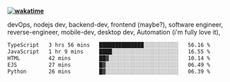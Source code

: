 **[![wakatime](https://wakatime.com/badge/user/87646243-158a-4241-a3cb-668e1fa2dbb8.svg)](https://wakatime.com/@87646243-158a-4241-a3cb-668e1fa2dbb8?style=plastic)**


devOps, nodejs dev, backend-dev, frontend (maybe?), software engineer, reverse-engineer, mobile-dev, desktop dev, Automation (i'm fully love it), 

<!--START_SECTION:waka-->

```txt
TypeScript   3 hrs 56 mins   ██████████████░░░░░░░░░░░   56.16 %
JavaScript   1 hr 9 mins     ████░░░░░░░░░░░░░░░░░░░░░   16.55 %
HTML         42 mins         ██▓░░░░░░░░░░░░░░░░░░░░░░   10.14 %
EJS          27 mins         █▓░░░░░░░░░░░░░░░░░░░░░░░   06.49 %
Python       26 mins         █▓░░░░░░░░░░░░░░░░░░░░░░░   06.39 %
```

<!--END_SECTION:waka-->
